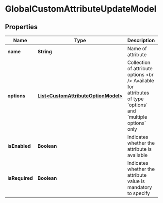 

# GlobalCustomAttributeUpdateModel


## Properties

| Name | Type | Description | Notes |
|------------ | ------------- | ------------- | -------------|
|**name** | **String** | Name of attribute |  |
|**options** | [**List&lt;CustomAttributeOptionModel&gt;**](CustomAttributeOptionModel.md) | Collection of attribute options  &lt;br /&gt;  Available for attributes of type &#x60;options&#x60; and &#x60;multiple options&#x60; only |  [optional] |
|**isEnabled** | **Boolean** | Indicates whether the attribute is available |  [optional] |
|**isRequired** | **Boolean** | Indicates whether the attribute value is mandatory to specify |  [optional] |



